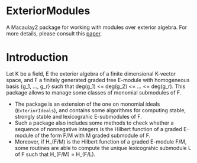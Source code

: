 # ExteriorModules
A Macaulay2 package for working with modules over exterior algebra. For more details, please consult this [paper](https://msp.org/jsag/2021/11-1/p08.xhtml).

Introduction
===================
Let K be a field, E the exterior algebra of a finite dimensional K-vector space, and F a finitely generated graded free E-module with homogeneous basis {g_1, ..., g_r} such that deg(g_1) <= deg(g_2) <= ... <= deg(g_r). This package allows to manage some classes of monomial submodules of F.

- The package is an extension of the one on monomial ideals (```ExteriorIdeals```), and contains some algorithms for computing stable, strongly stable and lexicograhic E-submodules of F.
- Such a package also includes some methods to check whether a sequence of nonnegative integers is the Hilbert function of a graded E-module of the form F/M with M graded submodule of F.
- Moreover, if H_(F/M) is the Hilbert function of a graded E-module F/M, some routines are able to compute the unique lexicograhic submodule L of F such that H_(F/M) = H_(F/L).
